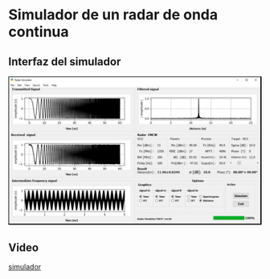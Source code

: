 # Simulador de un radar de onda continua

## Interfaz del simulador 
<p align="center">
  <img src="Simulador_ Radar_FMCW/imag/simulador_radar_imag_00.JPG">
</p>



## Video

[simulador](https://drive.google.com/file/d/1rKRWxFVUdk5MOCpzRq9BQcUOVsjCQwcO/view?usp=sharing) 
